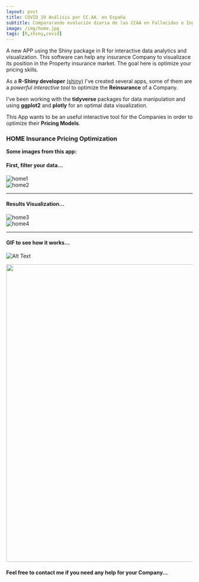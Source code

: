 ```yaml
---
layout: post
title: COVID_19 Análisis por CC.AA. en España
subtitle: Compararando evolución diaria de las CCAA en Fallecidos e Ingresados en UCI
image: /img/home.jpg
tags: [R,shiny,covid]
---
```


A new APP using the Shiny package in R for interactive data analytics and visualization. This software can help any insurance Company to visualizace its position in the Property insurance market. The goal here is optimize your pricing skills.  

As a **R-Shiny developer** [(shiny)](http://shiny.rstudio.com/tutorial/) I've created several apps, some of them are a *powerful interactive tool* to optimize the **Reinsurance** of a Company.

I've been working with the **tidyverse** packages for data manipulation and using **ggplot2** and **plotly** for an optimal data visualization. 

This App wants to be an useful interactive tool for the Companies in order to optimize their **Pricing Models**. 

### HOME Insurance Pricing Optimization
**Some images from this app:**

#### First, filter your data...
![home1](https://i.ibb.co/x5jdm81/regions.png)
<br>
![home2](https://i.ibb.co/2tNJqKK/regions-x-millon.png)
* * *
#### Results Visualization...
![home3](https://i.ibb.co/M8PPjtf/plot-evo-cat.png)
<br>
![home4](https://i.ibb.co/gtzpVLM/plot-evo-ccaa.png)

* * *

#### GIF to see how it works...

![Alt Text](https://i.imgur.com/bovzk1A.gif)

<img src="https://i.imgur.com/bovzk1A.gif" width="1200" height="800" />



#### Feel free to contact me if you need any help for your Company...
